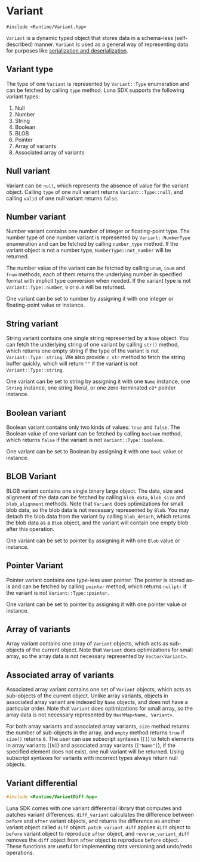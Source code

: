 # Variant

```
#include <Runtime/Variant.hpp>
```

`Variant` is a dynamic typed object that stores data in a schema-less (self-described) manner. `Variant` is used as a general way of representing data for purposes like [serialization and deserialization](serialization_and_deserialization.md).

## Variant type

The type of one `Variant` is represented by `Variant::Type` enumeration and can be fetched by calling `type` method. Luna SDK supports the following variant types:

1. Null
2. Number
3. String
4. Boolean
5. BLOB
6. Pointer
7. Array of variants
8. Associated array of variants

## Null variant

Variant can be `null`, which represents the absence of value for the variant object. Calling `type` of one null variant returns `Variant::Type::null`, and calling `valid` of one null variant returns `false`.

## Number variant

Number variant contains one number of integer or floating-point type. The number type of one number variant is represented by `Variant::NumberType` enumeration and can be fetched by calling `number_type` method. If the variant object is not a number type, `NumberType::not_number` will be returned.

The number value of the variant can be fetched by calling `unum`, `inum` and `fnum` methods, each of them returns the underlying number in specified format with implicit type conversion when needed. If the variant type is not `Variant::Type::number`, `0` or `0.0` will be returned.

One variant can be set to number by assigning it with one integer or floating-point value or instance.

## String variant

String variant contains one single string represented by a `Name` object. You can fetch the underlying string of one variant by calling `str()` method, which returns one empty string if the type of the variant is not `Variant::Type::string`. We also provide `c_str` method to fetch the string buffer quickly, which will return `""` if the variant is not `Variant::Type::string`.

One variant can be set to string by assigning it with one `Name` instance, one `String` instance, one string literal, or one zero-terminated `c8*` pointer instance.

## Boolean variant

Boolean variant contains only two kinds of values: `true` and `false`. The Boolean value of one variant can be fetched by calling `boolean` method, which returns `false` if the variant is not `Variant::Type::boolean`.

One variant can be set to Boolean by assigning it with one `bool` value or instance.

## BLOB Variant

BLOB variant contains one single binary large object. The data, size and alignment of the data can be fetched by calling `blob_data`, `blob_size` and `blob_alignment` methods. Note that `Variant` does optimizations for small blob data, so the blob data is not necessary represented by `Blob`. You may detach the blob data from the variant by calling `blob_detach`, which returns the blob data as a `Blob` object, and the variant will contain one empty blob after this operation.

One variant can be set to pointer by assigning it with one `Blob` value or instance.

## Pointer Variant

Pointer variant contains one type-less user pointer. The pointer is stored as-is and can be fetched by calling `pointer` method, which returns `nullptr` if the variant is not `Variant::Type::pointer`.

One variant can be set to pointer by assigning it with one pointer value or instance.

## Array of variants

Array variant contains one array of `Variant` objects, which acts as sub-objects of the current object. Note that `Variant` does optimizations for small array, so the array data is not necessary represented by `Vector<Variant>`.

## Associated array of variants

Associated array variant contains one set of `Variant` objects, which acts as sub-objects of the current object. Unlike array variants, objects in associated array variant are indexed by `Name` objects, and does not have a particular order. Note that `Variant` does optimizations for small array, so the array data is not necessary represented by `HashMap<Name, Variant>`.

For both array variants and associated array variants, `size` method returns the number of sub-objects in the array, and `empty` method returns `true` if `size()` returns `0`. The user can use subscript syntaxes (`[]`) to fetch elements in array variants (`[N]`) and associated array variants (`["Name"]`), if the specified element does not exist, one null variant will be returned. Using subscript syntaxes for variants with incorrect types always return null objects.

## Variant differential

```c++
#include <Runtime/VariantDiff.hpp>
```

Luna SDK comes with one variant differential library that computes and patches variant differences. `diff_variant` calculates the difference between `before` and `after` variant objects, and returns the difference as another variant object called `diff` object. `patch_variant_diff` applies `diff` object to `before` variant object to reproduce `after` object, and `reverse_variant_diff` removes the `diff` object from `after` object to reproduce `before` object. These functions are useful for implementing data versioning and undo/redo operations.